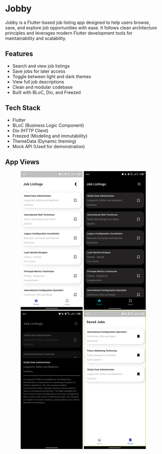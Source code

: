 # Jobby

Jobby is a Flutter-based job listing app designed to help users browse, save, and explore job opportunities with ease. It follows clean architecture principles and leverages modern Flutter development tools for maintainability and scalability.

## Features

- Search and view job listings
- Save jobs for later access
- Toggle between light and dark themes
- View full job descriptions
- Clean and modular codebase
- Built with BLoC, Dio, and Freezed

## Tech Stack

- Flutter
- BLoC (Business Logic Component)
- Dio (HTTP Client)
- Freezed (Modeling and immutability)
- ThemeData (Dynamic theming)
- Mock API (Used for demonstration)

## App Views

<p align="center">
  <img src="assets\app_screenshots\light_mode.png" width="200" />
  <img src="assets\app_screenshots\dark_mode.png" width="200" /> 
  <img src="assets\app_screenshots\job_description.png" width="200" />
  <img src="assets\app_screenshots\saved_jobs.png" width="200" />
</p>

